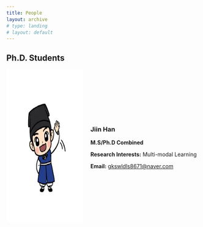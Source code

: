 ```yaml
---
title: People
layout: archive
# type: landing
# layout: default
---
```




<!-- ## Ph.D. Students

<img src="JiinHan.jpg"  width="200" height="400"/>

### Jiin Han
**M.S/Ph.D Combined**  
**Research Interests:** Multi-modal Learning  
**Email:** [gkswldls8671@naver.com](mailto:gkswldls8671@naver.com) -->



## Ph.D. Students

<div style="display: flex; align-items: center; margin-bottom: 20px;">
  <img src="JiinHan.jpg" alt="Jiin Han" style="width: 200px; height: 400px; margin-right: 20px;"/>

  <div>
    <h3>Jiin Han</h3>
    <p><strong>M.S/Ph.D Combined</strong></p>
    <p><strong>Research Interests:</strong> Multi-modal Learning</p>
    <p><strong>Email:</strong> <a href="mailto:gkswldls8671@naver.com">gkswldls8671@naver.com</a></p>
  </div>
</div>